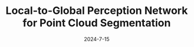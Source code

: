 ---
title:          "Local-to-Global Perception Network for Point Cloud Segmentation"
date:           2024-7-15
selected:       true
pub:            "2024 IEEE International Conference on Multimedia and Expo (<strong>ICME</strong>)"
pub_date:       "2024"
highlight: >-
   we propose a local-to-global perception LiDAR-based point cloud segmentation network LGPSeg. From the local perspective, we design the Dynamic Spatial Aggregation Convolution to expand the receptive field range while avoiding a large increase in the model parameters. From the global perspective, we propose the BEV-Voxel Fusion to aggregate the global contextual information on the BEV feature maps through advanced 2D operators.
cover:          assets/images/covers/Local-to-Global Perception Network for Point Cloud Segmentation.png
authors:
- Haoxuan Wang
- Ping Wei
- Shuaijia Chen
- Zhimin Liao
- Jialu Qin
links:
  Paper: https://ieeexplore.ieee.org/abstract/document/10687969
---